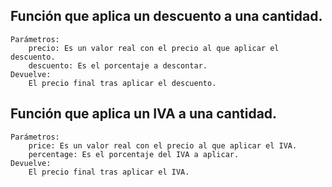 ## Función que aplica un descuento a una cantidad.
    
    Parámetros:
        precio: Es un valor real con el precio al que aplicar el descuento.
        descuento: Es el porcentaje a descontar.
    Devuelve:
        El precio final tras aplicar el descuento.

## Función que aplica un IVA a una cantidad.

    Parámetros:
        price: Es un valor real con el precio al que aplicar el IVA.
        percentage: Es el porcentaje del IVA a aplicar.
    Devuelve:
        El precio final tras aplicar el IVA.